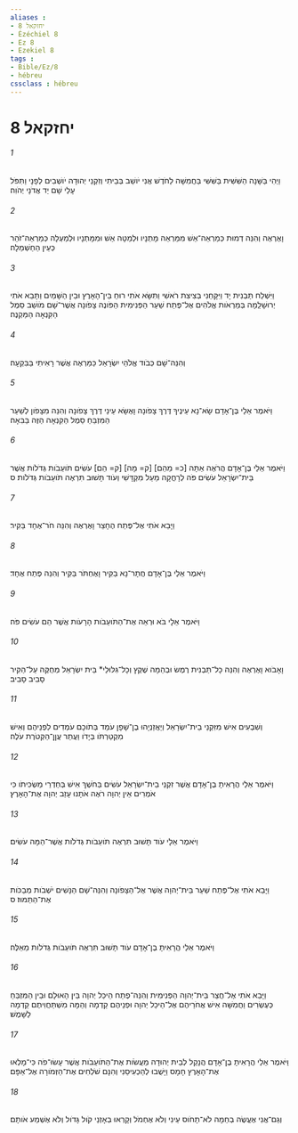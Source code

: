 ```yaml
---
aliases : 
- יחזקאל 8
- Ézéchiel 8
- Ez 8
- Ezekiel 8
tags : 
- Bible/Ez/8
- hébreu
cssclass : hébreu
---
```


# יחזקאל 8

###### 1
וַיְהִי בַּשָּׁנָה הַשִּׁשִּׁית בַּשִּׁשִּׁי בַּחֲמִשָּׁה לַחֹדֶשׁ אֲנִי יֹושֵׁב בְּבֵיתִי וְזִקְנֵי יְהוּדָה יֹושְׁבִים לְפָנָי וַתִּפֹּל עָלַי שָׁם יַד אֲדֹנָי יְהֹוִה׃
###### 2
וָאֶרְאֶה וְהִנֵּה דְמוּת כְּמַרְאֵה־אֵשׁ מִמַּרְאֵה מָתְנָיו וּלְמַטָּה אֵשׁ וּמִמָּתְנָיו וּלְמַעְלָה כְּמַרְאֵה־זֹהַר כְּעֵין הַחַשְׁמַלָה׃
###### 3
וַיִּשְׁלַח תַּבְנִית יָד וַיִּקָּחֵנִי בְּצִיצִת רֹאשִׁי וַתִּשָּׂא אֹתִי רוּחַ בֵּין־הָאָרֶץ וּבֵין הַשָּׁמַיִם וַתָּבֵא אֹתִי יְרוּשָׁלְַמָה בְּמַרְאֹות אֱלֹהִים אֶל־פֶּתַח שַׁעַר הַפְּנִימִית הַפֹּונֶה צָפֹונָה אֲשֶׁר־שָׁם מֹושַׁב סֵמֶל הַקִּנְאָה הַמַּקְנֶה׃
###### 4
וְהִנֵּה־שָׁם כְּבֹוד אֱלֹהֵי יִשְׂרָאֵל כַּמַּרְאֶה אֲשֶׁר רָאִיתִי בַּבִּקְעָה׃
###### 5
וַיֹּאמֶר אֵלַי בֶּן־אָדָם שָׂא־נָא עֵינֶיךָ דֶּרֶךְ צָפֹונָה וָאֶשָּׂא עֵינַי דֶּרֶךְ צָפֹונָה וְהִנֵּה מִצָּפֹון לְשַׁעַר הַמִּזְבֵּחַ סֵמֶל הַקִּנְאָה הַזֶּה בַּבִּאָה׃
###### 6
וַיֹּאמֶר אֵלַי בֶּן־אָדָם הֲרֹאֶה אַתָּה [כ= מֵהֵם] [ק= מָה] [ק= הֵם] עֹשִׂים תֹּועֵבֹות גְּדֹלֹות אֲשֶׁר בֵּית־יִשְׂרָאֵל עֹשִׂים פֹּה לְרָחֳקָה מֵעַל מִקְדָּשִׁי וְעֹוד תָּשׁוּב תִּרְאֶה תֹּועֵבֹות גְּדֹלֹות׃ ס
###### 7
וַיָּבֵא אֹתִי אֶל־פֶּתַח הֶחָצֵר וָאֶרְאֶה וְהִנֵּה חֹר־אֶחָד בַּקִּיר׃
###### 8
וַיֹּאמֶר אֵלַי בֶּן־אָדָם חֲתָר־נָא בַקִּיר וָאֶחְתֹּר בַּקִּיר וְהִנֵּה פֶּתַח אֶחָד׃
###### 9
וַיֹּאמֶר אֵלָי בֹּא וּרְאֵה אֶת־הַתֹּועֵבֹות הָרָעֹות אֲשֶׁר הֵם עֹשִׂים פֹּה׃
###### 10
וָאָבֹוא וָאֶרְאֶה וְהִנֵּה כָל־תַּבְנִית רֶמֶשׂ וּבְהֵמָה שֶׁקֶץ וְכָל־גִּלּוּלֵי* בֵּית יִשְׂרָאֵל מְחֻקֶּה עַל־הַקִּיר סָבִיב סָבִיב׃
###### 11
וְשִׁבְעִים אִישׁ מִזִּקְנֵי בֵית־יִשְׂרָאֵל וְיַאֲזַנְיָהוּ בֶן־שָׁפָן עֹמֵד בְּתֹוכָם עֹמְדִים לִפְנֵיהֶם וְאִישׁ מִקְטַרְתֹּו בְּיָדֹו וַעֲתַר עֲןַן־הַקְּטֹרֶת עֹלֶה׃
###### 12
וַיֹּאמֶר אֵלַי הֲרָאִיתָ בֶן־אָדָם אֲשֶׁר זִקְנֵי בֵית־יִשְׂרָאֵל עֹשִׂים בַּחֹשֶׁךְ אִישׁ בְּחַדְרֵי מַשְׂכִּיתֹו כִּי אֹמְרִים אֵין יְהוָה רֹאֶה אֹתָנוּ עָזַב יְהוָה אֶת־הָאָרֶץ׃
###### 13
וַיֹּאמֶר אֵלָי עֹוד תָּשׁוּב תִּרְאֶה תֹּועֵבֹות גְּדֹלֹות אֲשֶׁר־הֵמָּה עֹשִׂים׃
###### 14
וַיָּבֵא אֹתִי אֶל־פֶּתַח שַׁעַר בֵּית־יְהוָה אֲשֶׁר אֶל־הַצָּפֹונָה וְהִנֵּה־שָׁם הַנָּשִׁים יֹשְׁבֹות מְבַכֹּות אֶת־הַתַּמּוּז׃ ס
###### 15
וַיֹּאמֶר אֵלַי הֲרָאִיתָ בֶן־אָדָם עֹוד תָּשׁוּב תִּרְאֶה תֹּועֵבֹות גְּדֹלֹות מֵאֵלֶּה׃
###### 16
וַיָּבֵא אֹתִי אֶל־חֲצַר בֵּית־יְהוָה הַפְּנִימִית וְהִנֵּה־פֶתַח הֵיכַל יְהוָה בֵּין הָאוּלָם וּבֵין הַמִּזְבֵּחַ כְּעֶשְׂרִים וַחֲמִשָּׁה אִישׁ אֲחֹרֵיהֶם אֶל־הֵיכַל יְהוָה וּפְנֵיהֶם קֵדְמָה וְהֵמָּה מִשְׁתַּחֲוִיתֶם קֵדְמָה לַשָּׁמֶשׁ׃
###### 17
וַיֹּאמֶר אֵלַי הֲרָאִיתָ בֶן־אָדָם הֲנָקֵל לְבֵית יְהוּדָה מֵעֲשֹׂות אֶת־הַתֹּועֵבֹות אֲשֶׁר עָשׂוּ־פֹה כִּי־מָלְאוּ אֶת־הָאָרֶץ חָמָס וַיָּשֻׁבוּ לְהַכְעִיסֵנִי וְהִנָּם שֹׁלְחִים אֶת־הַזְּמֹורָה אֶל־אַפָּם׃
###### 18
וְגַם־אֲנִי אֶעֱשֶׂה בְחֵמָה לֹא־תָחֹוס עֵינִי וְלֹא אֶחְמֹל וְקָרְאוּ בְאָזְנַי קֹול גָּדֹול וְלֹא אֶשְׁמַע אֹותָם׃
